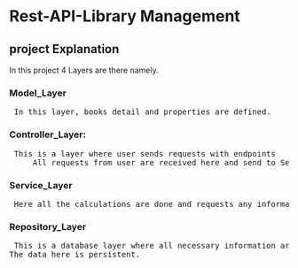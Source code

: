 # Rest-API-Library Management

## project Explanation


In this project 4 Layers are there namely.


<h3> Model_Layer </h3>

<pre> In this layer, books detail and properties are defined. </pre>

<h3> Controller_Layer: </h3>

<pre> This is a layer where user sends requests with endpoints 
     All requests from user are received here and send to Service Layer to get response. </pre>
      
 <h3> Service_Layer </h3>
 
 <pre> Here all the calculations are done and requests any information need from database. </pre>
 
 <h3> Repository_Layer </h3>
 
<pre> This is a database layer where all necessary information are stored.
The data here is persistent. </pre>
 
